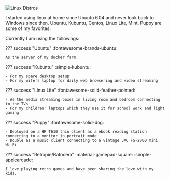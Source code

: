 ![Linux Distros](../assets/home-server/linux_distros.avif)

I started using linux at home since Ubuntu 6.04 and never look back to Windows since then. Ubuntu, Kubuntu, Centos, Linux Lite, Mint, Puppy are some of my favorites. 


Currently I am using the followings:

??? success "Ubuntu"
    :fontawesome-brands-ubuntu:


    As the server of my docker farm.

??? success "Kubuntu"
    :simple-kubuntu:


    - For my spare desktop setup
    - For my wife's laptop for daily web browsering and video streaming

??? success "Linux Lite"
    :fontawesome-solid-feather-pointed:


    - As the media streaming boxes in living room and bedroom connecting to the TVs
    - For my children' laptops which they use it for school work and light gaming

??? success "Puppy"
    :fontawesome-solid-dog:


    - Deployed on a HP T610 thin client as a ebook reading station connecting to a monitor in portrait mode
    - Double as a music client connecting to a vintage JVC FS-2000 mini Hi-Fi

??? success "Retropie/Batocera"
    :material-gamepad-square: :simple-applearcade:

    I love playing retro games and have been sharing the love with my kids.